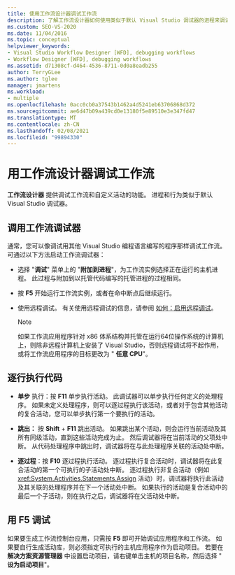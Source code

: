 ```yaml
---
title: 使用工作流设计器调试工作流
description: 了解工作流设计器如何使用类似于默认 Visual Studio 调试器的进程来调试工作流和自定义活动。
ms.custom: SEO-VS-2020
ms.date: 11/04/2016
ms.topic: conceptual
helpviewer_keywords:
- Visual Studio Workflow Designer [WFD], debugging workflows
- Workflow Designer [WFD], debugging workflows
ms.assetid: d71308cf-d464-4536-8711-0d0a8eadb255
author: TerryGLee
ms.author: tglee
manager: jmartens
ms.workload:
- multiple
ms.openlocfilehash: 0acc0cb0a37543b1462a4d5241eb63706868d372
ms.sourcegitcommit: ae6d47b09a439cd0e13180f5e89510e3e347fd47
ms.translationtype: MT
ms.contentlocale: zh-CN
ms.lasthandoff: 02/08/2021
ms.locfileid: "99894330"
---
```

# <a name="debug-workflows-with-the-workflow-designer"></a>用工作流设计器调试工作流

**工作流设计器** 提供调试工作流和自定义活动的功能。 进程和行为类似于默认 Visual Studio 调试器。

## <a name="invoke-the-workflow-debugger"></a>调用工作流调试器

通常，您可以像调试用其他 Visual Studio 编程语言编写的程序那样调试工作流。 可通过以下方法启动工作流调试器：

- 选择 "**调试**" 菜单上的 "**附加到进程**"，为工作流实例选择正在运行的主机进程。 此过程与附加到以托管代码编写的托管进程的过程相同。

- 按 **F5** 开始运行工作流实例，或者在命中断点后继续运行。

- 使用远程调试。 有关使用远程调试的信息，请参阅 [如何：启用远程调试](/previous-versions/visualstudio/visual-studio-2010/febz73k0(v=vs.100))。

   > [!NOTE]
   > 如果工作流应用程序针对 x86 体系结构并托管在运行64位操作系统的计算机上，则除非远程计算机上安装了 Visual Studio，否则远程调试将不起作用，或将工作流应用程序的目标更改为 " **任意 CPU**"。

## <a name="step-through-code"></a>逐行执行代码

- **单步** 执行：按 **F11** 单步执行活动。 此调试器可以单步执行任何定义的处理程序。 如果未定义处理程序，则可以逐过程执行该活动，或者对于包含其他活动的复合活动，您可以单步执行第一个要执行的活动。

- **跳出：** 按 **Shift** + **F11** 跳出活动。 如果跳出某个活动，则会运行当前活动及其所有同级活动，直到这些活动完成为止。 然后调试器将在当前活动的父项处中断。 从代码处理程序中跳出时，调试器将在与此处理程序关联的活动处中断。

- **逐过程**：按 **F10** 逐过程执行活动。 逐过程执行复合活动时，调试器将在此复合活动的第一个可执行的子活动处中断。 逐过程执行非复合活动（例如 <xref:System.Activities.Statements.Assign> 活动）时，调试器将执行此活动及其关联的处理程序并在下一个活动处中断。 如果执行的活动是复合活动中的最后一个子活动，则在执行之后，调试器将在父活动处中断。

## <a name="debug-with-f5"></a>用 F5 调试

如果要生成工作流控制台应用，只需按 **F5** 即可开始调试应用程序和工作流。 如果要自行生成活动库，则必须指定可执行的主机应用程序作为启动项目。 若要在 **解决方案资源管理器** 中设置启动项目，请右键单击主机的项目名称，然后选择 " **设为启动项目**"。
